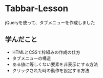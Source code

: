 # Tabbar-Lesson
jQueryを使って、タブメニューを作成しました
## 学んだこと
* HTMLとCSSで枠組みの作成の仕方
* タブメニューの構造
* ある値に等しくない要素を非表示にする方法
* クリックされた時の動作を設定する方法
